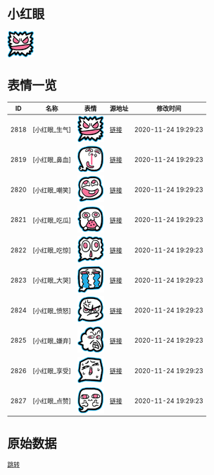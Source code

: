 # 小红眼

<img src="./cover.png" height="60" alt="cover" />

# 表情一览

|ID|名称|表情|源地址|修改时间|
|----|----|----|----|----|
|2818|[小红眼_生气]|<img src="./pic/002818_%5B小红眼_生气%5D.png" height="60" alt="生气"/>|[链接](http://i0.hdslb.com/bfs/emote/1f80c6475ccf88db4067a810a6628fd7e5130f33.png)|2020-11-24 19:29:23|
|2819|[小红眼_鼻血]|<img src="./pic/002819_%5B小红眼_鼻血%5D.png" height="60" alt="鼻血"/>|[链接](http://i0.hdslb.com/bfs/emote/06a44b7066545a810c78532a30922ef8dd908a8e.png)|2020-11-24 19:29:23|
|2820|[小红眼_嘲笑]|<img src="./pic/002820_%5B小红眼_嘲笑%5D.png" height="60" alt="嘲笑"/>|[链接](http://i0.hdslb.com/bfs/emote/d0c17841289b2f677ca7e471117c4c916979d012.png)|2020-11-24 19:29:23|
|2821|[小红眼_吃瓜]|<img src="./pic/002821_%5B小红眼_吃瓜%5D.png" height="60" alt="吃瓜"/>|[链接](http://i0.hdslb.com/bfs/emote/b0edc03778f4567b2d5935c6bfae20646bc94004.png)|2020-11-24 19:29:23|
|2822|[小红眼_吃惊]|<img src="./pic/002822_%5B小红眼_吃惊%5D.png" height="60" alt="吃惊"/>|[链接](http://i0.hdslb.com/bfs/emote/b95fee7b5209ede9bd8ef41e36d40e6f644320ae.png)|2020-11-24 19:29:23|
|2823|[小红眼_大哭]|<img src="./pic/002823_%5B小红眼_大哭%5D.png" height="60" alt="大哭"/>|[链接](http://i0.hdslb.com/bfs/emote/341f653b076c018b548c3b97ad12c265752bbac0.png)|2020-11-24 19:29:23|
|2824|[小红眼_愤怒]|<img src="./pic/002824_%5B小红眼_愤怒%5D.png" height="60" alt="愤怒"/>|[链接](http://i0.hdslb.com/bfs/emote/3853dcc1c22654721571937e67a80d1757a5da79.png)|2020-11-24 19:29:23|
|2825|[小红眼_嫌弃]|<img src="./pic/002825_%5B小红眼_嫌弃%5D.png" height="60" alt="嫌弃"/>|[链接](http://i0.hdslb.com/bfs/emote/5a2103cd6d4e0809ecc9bce83d2d3984ff7f10f6.png)|2020-11-24 19:29:23|
|2826|[小红眼_享受]|<img src="./pic/002826_%5B小红眼_享受%5D.png" height="60" alt="享受"/>|[链接](http://i0.hdslb.com/bfs/emote/31d726ba7c13b0829ef48e3eb73e9eab2ba8f36a.png)|2020-11-24 19:29:23|
|2827|[小红眼_点赞]|<img src="./pic/002827_%5B小红眼_点赞%5D.png" height="60" alt="点赞"/>|[链接](http://i0.hdslb.com/bfs/emote/d2bec7c1472e2531138a5ab1bcf0eeb009da9a7a.png)|2020-11-24 19:29:23|

# 原始数据

[跳转](./raw.json)


